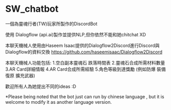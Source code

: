 # SW_chatbot

一個為靈魂行者(TW)玩家所製作的DiscordBot

使用 Dialogflow (api.ai)製作並提供NLP,但你依然不能和她chitchat XD

本聊天機械人使用由Haseem Isaac提供的Dialogflow2Discord進行Discord與Dialogflow的資料交換
https://github.com/haseemisaac/Dialogflow2Discord

本聊天機械人功能包括:
1.空白副本靈魂石 跌落時間表
2.靈魂石合成所需材料數量
3.AR Card詳細情報
4.AR Card合成所需經驗
5.角色等級到達獎勵 (例如防爆 裝備復原 擴充武器)

歡迎所有人為她提出不同的ideas :D

*Please being noted that the bot just can run by chinese language , but it is welcome to modify it as another language version.
